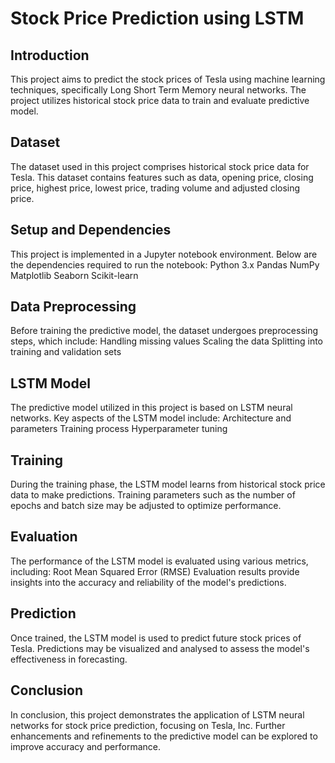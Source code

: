 # Stock Price Prediction using LSTM

## Introduction
This project aims to predict the stock prices of Tesla using machine learning techniques, specifically Long Short Term Memory neural networks.  The project utilizes historical stock price data to train and evaluate predictive model.

## Dataset 
The dataset used in this project comprises historical stock price data for Tesla. This dataset contains features such as data, opening price, closing price, highest price, lowest price, trading volume and adjusted closing price.
## Setup and Dependencies
This project is implemented in a Jupyter notebook environment. Below are the dependencies required to run the notebook:
Python 3.x
Pandas
NumPy
Matplotlib
Seaborn
Scikit-learn
## Data Preprocessing
Before training the predictive model, the dataset undergoes preprocessing steps, which include:
Handling missing values
Scaling the data
Splitting into training and validation sets
## LSTM Model
The predictive model utilized in this project is based on LSTM neural networks. Key aspects of the LSTM model include:
Architecture and parameters
Training process
Hyperparameter tuning
## Training
During the training phase, the LSTM model learns from historical stock price data to make predictions. Training parameters such as the number of epochs and batch size may be adjusted to optimize performance.
## Evaluation
The performance of the LSTM model is evaluated using various metrics, including:
Root Mean Squared Error (RMSE)
Evaluation results provide insights into the accuracy and reliability of the model's predictions.
## Prediction
Once trained, the LSTM model is used to predict future stock prices of Tesla. Predictions may be visualized and analysed to assess the model's effectiveness in forecasting.
## Conclusion
In conclusion, this project demonstrates the application of LSTM neural networks for stock price prediction, focusing on Tesla, Inc. Further enhancements and refinements to the predictive model can be explored to improve accuracy and performance.
